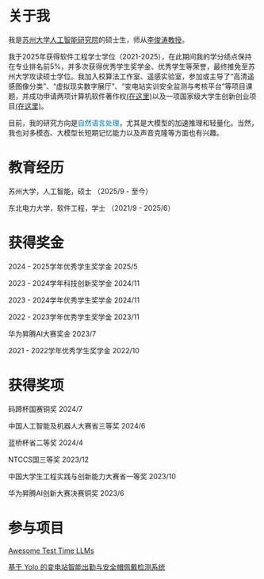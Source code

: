 # 关于我

我是[苏州大学人工智能研究院](https://iai.suda.edu.cn/)的硕士生，师从[李俊涛教授](https://lijuntaopku.github.io/)。

我于2025年获得软件工程学士学位（2021-2025），在此期间我的学分绩点保持在专业排名前5%，并多次获得优秀学生奖学金、优秀学生等荣誉，最终推免至苏州大学攻读硕士学位。我加入校算法工作室、遥感实验室，参加或主导了“高清遥感图像分类”、“虚拟现实数字展厅”、“变电站实训安全监测与考核平台”等项目课题，并成功申请两项计算机软件著作权[(在这里)](https://register.ccopyright.com.cn/publicInquiry.html?type=softList&registerNumber=2024SR1003771&keyWord=%E6%9E%97%E6%99%BA%E6%95%8F&publicityType=ALL&registerDateType=ALL)以及一项国家级大学生创新创业项目[(在这里)](http://gjcxcy.bjtu.edu.cn/NewLXItemListForStudentDetail.aspx?ItemNo=1331767&year=2024&type=student&IsLXItem=0)。

目前，我的研究方向是<font color=#0077AA>自然语言处理</font>，尤其是大模型的加速推理和轻量化。当然，我也对多模态、大模型长短期记忆能力以及声音克隆等方面也有兴趣。


# 教育经历

苏州大学，人工智能，硕士 （2025/9 - 至今）

东北电力大学，软件工程，学士 （2021/9 - 2025/6）

# 获得奖金

2024 - 2025学年优秀学生奖学金 2025/5

2023 - 2024学年科技创新奖学金 2024/11

2023 - 2024学年优秀学生奖学金 2024/11

2022 - 2023学年优秀学生奖学金 2023/11

华为昇腾AI大赛奖金 2023/7

2021 - 2022学年优秀学生奖学金 2022/10

# 获得奖项

码蹄杯国赛铜奖 2024/7

中国人工智能及机器人大赛省三等奖 2024/6

蓝桥杯省二等奖 2024/4

NTCCS国三等奖 2023/12

中国大学生工程实践与创新能力大赛省一等奖 2023/10

华为昇腾AI创新大赛决赛铜奖 2023/6

# 参与项目

[Awesome Test Time LLMs](https://github.com/Dereck0602/Awesome_Test_Time_LLMs)

[基于 Yolo 的变电站智能出勤与安全帽佩戴检测系统](http://gjcxcy.bjtu.edu.cn/NewLXItemListForStudentDetail.aspx?ItemNo=1331767&year=2024&type=student&IsLXItem=0)


